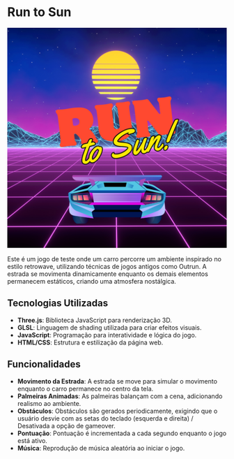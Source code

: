 # Run to Sun

![Carro ao Sol](img/car.png)

Este é um jogo de teste onde um carro percorre um ambiente inspirado no estilo retrowave, utilizando técnicas de jogos antigos como Outrun. A estrada se movimenta dinamicamente enquanto os demais elementos permanecem estáticos, criando uma atmosfera nostálgica.

## Tecnologias Utilizadas
- **Three.js**: Biblioteca JavaScript para renderização 3D.
- **GLSL**: Linguagem de shading utilizada para criar efeitos visuais.
- **JavaScript**: Programação para interatividade e lógica do jogo.
- **HTML/CSS**: Estrutura e estilização da página web.

## Funcionalidades
- **Movimento da Estrada**: A estrada se move para simular o movimento enquanto o carro permanece no centro da tela.
- **Palmeiras Animadas**: As palmeiras balançam com a cena, adicionando realismo ao ambiente.
- **Obstáculos**: Obstáculos são gerados periodicamente, exigindo que o usuário desvie com as setas do teclado (esquerda e direita) / Desativada a opção de gameover.
- **Pontuação**: Pontuação é incrementada a cada segundo enquanto o jogo está ativo.
- **Música**: Reprodução de música aleatória ao iniciar o jogo.


